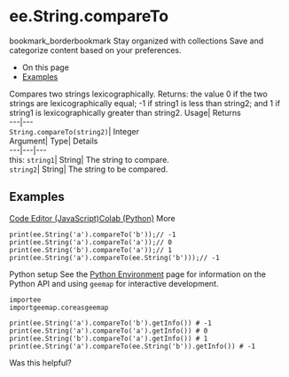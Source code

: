  
#  ee.String.compareTo
bookmark_borderbookmark Stay organized with collections  Save and categorize content based on your preferences.
  * On this page
  * [Examples](https://developers.google.com/earth-engine/apidocs/ee-string-compareto#examples)


Compares two strings lexicographically. Returns: the value 0 if the two strings are lexicographically equal; -1 if string1 is less than string2; and 1 if string1 is lexicographically greater than string2. 
Usage| Returns  
---|---  
`String.compareTo(string2)`| Integer  
Argument| Type| Details  
---|---|---  
this: `string1`| String| The string to compare.  
`string2`| String| The string to be compared.  
## Examples
[Code Editor (JavaScript)](https://developers.google.com/earth-engine/apidocs/ee-string-compareto#code-editor-javascript-sample)[Colab (Python)](https://developers.google.com/earth-engine/apidocs/ee-string-compareto#colab-python-sample) More
```
print(ee.String('a').compareTo('b'));// -1
print(ee.String('a').compareTo('a'));// 0
print(ee.String('b').compareTo('a'));// 1
print(ee.String('a').compareTo(ee.String('b')));// -1
```
Python setup
See the [ Python Environment](https://developers.google.com/earth-engine/guides/python_install) page for information on the Python API and using `geemap` for interactive development.
```
importee
importgeemap.coreasgeemap
```
```
print(ee.String('a').compareTo('b').getInfo()) # -1
print(ee.String('a').compareTo('a').getInfo()) # 0
print(ee.String('b').compareTo('a').getInfo()) # 1
print(ee.String('a').compareTo(ee.String('b')).getInfo()) # -1
```

Was this helpful?
